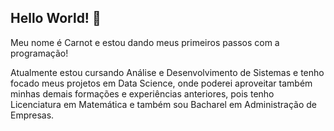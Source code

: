 ## Hello World! 👋

Meu nome é Carnot e estou dando meus primeiros passos com a programação! 

Atualmente estou cursando Análise e Desenvolvimento de Sistemas e tenho focado meus projetos em Data Science, onde poderei aproveitar também minhas demais formações e experiências anteriores, pois tenho Licenciatura em Matemática e também sou Bacharel em Administração de Empresas.

